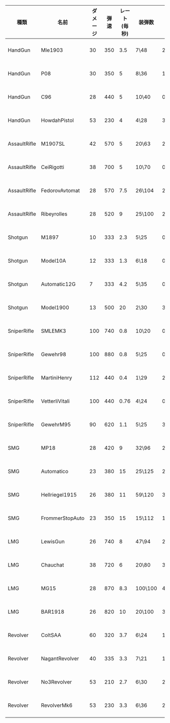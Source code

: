 |種類|名前|ダメージ|弾速|レート(毎秒)|装弾数|リロード時間|反動|精度|距離減衰|
|----|----|----|----|----|----|----|----|----|----|
|HandGun|Mle1903|30|350|3.5|7\48|2s|0|ADS:98腰撃ち:95|![Mle1903](https:\\raw.githubusercontent.com\MineDeepRock\MineDeepRock.github.io\master\data\Mle1903.png)|
|HandGun|P08|30|350|5|8\36|1.3s|0|ADS:98腰撃ち:95|![P08](https:\\raw.githubusercontent.com\MineDeepRock\MineDeepRock.github.io\master\data\P08.png)|
|HandGun|C96|28|440|5|10\40|0.25s|0|ADS:98腰撃ち:95|![C96](https:\\raw.githubusercontent.com\MineDeepRock\MineDeepRock.github.io\master\data\C96.png)|
|HandGun|HowdahPistol|53|230|4|4\28|3.3s|0|ADS:99腰撃ち:95|![HowdahPistol](https:\\raw.githubusercontent.com\MineDeepRock\MineDeepRock.github.io\master\data\HowdahPistol.png)|
|AssaultRifle|M1907SL|42|570|5|20\63|2.3s|0|ADS:95腰撃ち:90|![M1907SL](https:\\raw.githubusercontent.com\MineDeepRock\MineDeepRock.github.io\master\data\M1907SL.png)|
|AssaultRifle|CeiRigotti|38|700|5|10\70|0.5s(1.5s)|0|ADS:95腰撃ち:90|![CeiRigotti](https:\\raw.githubusercontent.com\MineDeepRock\MineDeepRock.github.io\master\data\CeiRigotti.png)|
|AssaultRifle|FedorovAvtomat|28|570|7.5|26\104|2.7s|0|ADS:95腰撃ち:90|![FedorovAvtomat](https:\\raw.githubusercontent.com\MineDeepRock\MineDeepRock.github.io\master\data\FedorovAvtomat.png)|
|AssaultRifle|Ribeyrolles|28|520|9|25\100|2s|0|ADS:95腰撃ち:90|![Ribeyrolles](https:\\raw.githubusercontent.com\MineDeepRock\MineDeepRock.github.io\master\data\Ribeyrolles.png)|
|Shotgun|M1897|10|333|2.3|5\25|0.5s|2|ADS:88腰撃ち:88|![M1897](https:\\raw.githubusercontent.com\MineDeepRock\MineDeepRock.github.io\master\data\M1897.png)|
|Shotgun|Model10A|12|333|1.3|6\18|0.5s|1|ADS:88腰撃ち:88|![Model10A](https:\\raw.githubusercontent.com\MineDeepRock\MineDeepRock.github.io\master\data\Model10A.png)|
|Shotgun|Automatic12G|7|333|4.2|5\35|0.7s|1|ADS:88腰撃ち:88|![Automatic12G](https:\\raw.githubusercontent.com\MineDeepRock\MineDeepRock.github.io\master\data\Automatic12G.png)|
|Shotgun|Model1900|13|500|20|2\30|3.2s(2.4s)|2|ADS:88腰撃ち:88|![Model1900](https:\\raw.githubusercontent.com\MineDeepRock\MineDeepRock.github.io\master\data\Model1900.png)|
|SniperRifle|SMLEMK3|100|740|0.8|10\20|0.5s(1.8s)|2.5|ADS:99.5腰撃ち:80|![SMLEMK3](https:\\raw.githubusercontent.com\MineDeepRock\MineDeepRock.github.io\master\data\SMLEMK3.png)|
|SniperRifle|Gewehr98|100|880|0.8|5\25|0.5s(1.5s)|2.5|ADS:99.5腰撃ち:80|![Gewehr98](https:\\raw.githubusercontent.com\MineDeepRock\MineDeepRock.github.io\master\data\Gewehr98.png)|
|SniperRifle|MartiniHenry|112|440|0.4|1\29|2.3s|3|ADS:99.5腰撃ち:80|![MartiniHenry](https:\\raw.githubusercontent.com\MineDeepRock\MineDeepRock.github.io\master\data\MartiniHenry.png)|
|SniperRifle|VetterliVitali|100|440|0.76|4\24|0.76s(1.6s)|2.5|ADS:99.5腰撃ち:80|![VetterliVitali](https:\\raw.githubusercontent.com\MineDeepRock\MineDeepRock.github.io\master\data\VetterliVitali.png)|
|SniperRifle|GewehrM95|90|620|1.1|5\25|3s(3s)|1|ADS:99.5腰撃ち:80|![GewehrM95](https:\\raw.githubusercontent.com\MineDeepRock\MineDeepRock.github.io\master\data\GewehrM95.png)|
|SMG|MP18|28|420|9|32\96|2s|0|ADS:98腰撃ち:95|![MP18](https:\\raw.githubusercontent.com\MineDeepRock\MineDeepRock.github.io\master\data\MP18.png)|
|SMG|Automatico|23|380|15|25\125|2.1s|0|ADS:90腰撃ち:85|![Automatico](https:\\raw.githubusercontent.com\MineDeepRock\MineDeepRock.github.io\master\data\Automatico.png)|
|SMG|Hellriegel1915|26|380|11|59\120|3.8s|0|ADS:90腰撃ち:85|![Hellriegel1915](https:\\raw.githubusercontent.com\MineDeepRock\MineDeepRock.github.io\master\data\Hellriegel1915.png)|
|SMG|FrommerStopAuto|23|350|15|15\112|1.25s|0|ADS:98腰撃ち:95|![FrommerStopAuto](https:\\raw.githubusercontent.com\MineDeepRock\MineDeepRock.github.io\master\data\FrommerStopAuto.png)|
|LMG|LewisGun|26|740|8|47\94|2.85s|0|ADS:98.5腰撃ち:77|![LewisGun](https:\\raw.githubusercontent.com\MineDeepRock\MineDeepRock.github.io\master\data\LewisGun.png)|
|LMG|Chauchat|38|720|6|20\80|3s|0|ADS:97腰撃ち:75|![Chauchat](https:\\raw.githubusercontent.com\MineDeepRock\MineDeepRock.github.io\master\data\Chauchat.png)|
|LMG|MG15|28|870|8.3|100\100|4.5s|0|ADS:97腰撃ち:75|![MG15](https:\\raw.githubusercontent.com\MineDeepRock\MineDeepRock.github.io\master\data\MG15.png)|
|LMG|BAR1918|26|820|10|20\100|3s|0|ADS:98腰撃ち:75|![BAR1918](https:\\raw.githubusercontent.com\MineDeepRock\MineDeepRock.github.io\master\data\BAR1918.png)|
|Revolver|ColtSAA|60|320|3.7|6\24|1.2s|0|ADS:97腰撃ち:95|![ColtSAA](https:\\raw.githubusercontent.com\MineDeepRock\MineDeepRock.github.io\master\data\ColtSAA.png)|
|Revolver|NagantRevolver|40|335|3.3|7\21|1.3s|0|ADS:97腰撃ち:90|![NagantRevolver](https:\\raw.githubusercontent.com\MineDeepRock\MineDeepRock.github.io\master\data\NagantRevolver.png)|
|Revolver|No3Revolver|53|210|2.7|6\30|2.3s|0|ADS:97腰撃ち:90|![No3Revolver](https:\\raw.githubusercontent.com\MineDeepRock\MineDeepRock.github.io\master\data\No3Revolver.png)|
|Revolver|RevolverMk6|53|230|3.3|6\36|2.85s|0|ADS:97腰撃ち:90|![RevolverMk6](https:\\raw.githubusercontent.com\MineDeepRock\MineDeepRock.github.io\master\data\RevolverMk6.png)|
